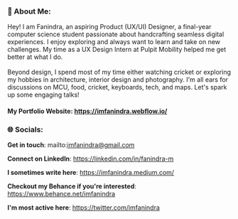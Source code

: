 ### 💫 About Me:
Hey! I am Fanindra, an aspiring Product (UX/UI) Designer, a final-year computer science student passionate about handcrafting seamless digital experiences. I enjoy exploring and always want to learn and take on new challenges. My time as a UX Design Intern at Pulpit Mobility helped me get better at what I do.<br><br>Beyond design, I spend most of my time either watching cricket or exploring my hobbies in architecture, interior design and photography. I'm all ears for discussions on MCU, food, cricket, keyboards, tech, and maps. Let's spark up some engaging talks!

#### My Portfolio Website: https://imfanindra.webflow.io/

### 🌐 Socials:

**Get in touch**: mailto:imfanindra@gmail.com

**Connect on LinkedIn**: https://linkedin.com/in/fanindra-m

**I sometimes write here**: https://imfanindra.medium.com/

**Checkout my Behance if you're interested**: https://www.behance.net/imfanindra

**I'm most active here**: https://twitter.com/imfanindra
